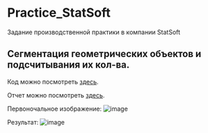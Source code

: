 # Practice_StatSoft
Задание производственной практики в компании StatSoft

## Сегментация геометрических объектов и подсчитывания их кол-ва.

Код можно посмотреть [здесь](https://colab.research.google.com/drive/1Ba1VYaPMSFC_mY-g6JFgoW_ofzQlMb1p?usp=sharing).

Отчет можно посмотреть [здесь](https://docs.google.com/document/d/1osse7wBEXkLijBvncDoLEpwxaa31nIB3/edit?usp=sharing&ouid=115847428069566477930&rtpof=true&sd=true).

Первоночальное изображение:
![image](https://user-images.githubusercontent.com/75699392/192972247-939298dc-7889-40ff-a883-ef0651910ac7.png)

Результат:
![image](https://user-images.githubusercontent.com/75699392/192972270-5b0b5cf7-34bd-4d48-9df3-2968c2e37e38.png)
